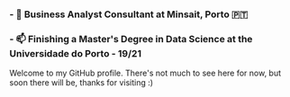 ### - 🔭 Business Analyst Consultant at Minsait, Porto :portugal:
### - 📫 Finishing a Master's Degree in Data Science at the Universidade do Porto - 19/21
Welcome to my GitHub profile. There's not much to see here for now, but soon there will be, thanks for visiting :)

<!--
**rafabelokurows/rafabelokurows** is a ✨ _special_ ✨ repository because its `README.md` (this file) appears on your GitHub profile.

Here are some ideas to get you started:

- 🔭 I’m currently working on ...
- 🌱 I’m currently learning ...
- 👯 I’m looking to collaborate on ...
- 🤔 I’m looking for help with ...
- 💬 Ask me about ...
- 📫 How to reach me: ...
- 😄 Pronouns: ...
- ⚡ Fun fact: ...
-->
